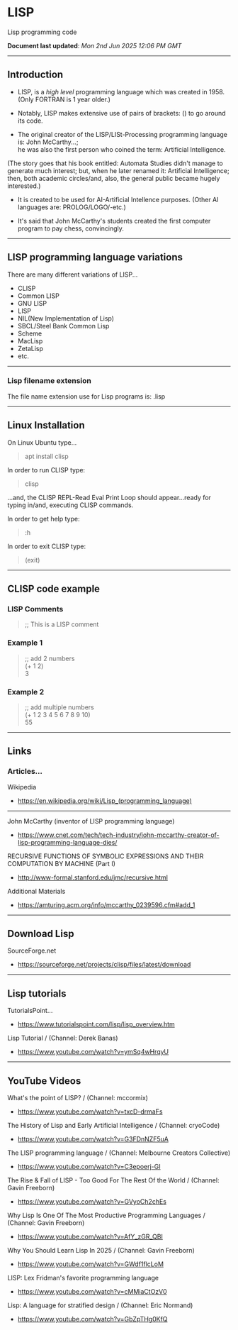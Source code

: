 # LISP 
Lisp programming code  

**Document last updated**: *Mon 2nd Jun 2025 12:06 PM GMT*  

-----

## Introduction

- LISP, is a *high level* programming language which was created in 1958. (Only FORTRAN is 1 year older.)   

- Notably, LISP makes extensive use of pairs of brackets: () to go around its code.   

- The original creator of the LISP/LISt-Processing programming language is: John McCarthy...;   
he was also the first person who coined the term: Artificial Intelligence.   

(The story goes that his book entitled: Automata Studies didn't manage to generate much interest; but, when he later renamed it: Artificial Intelligence; then, both academic circles/and, also, the general public became hugely interested.)  

- It is created to be used for AI-Artificial Intellence purposes.  (Other AI languages are: PROLOG/LOGO/-etc.)    

- It's said that John McCarthy's students created the first computer program to pay chess, convincingly.  

-----

## LISP programming language variations

There are many different variations of LISP...

- CLISP  
- Common LISP   
- GNU LISP  
- LISP  
- NIL(New Implementation of Lisp)  
- SBCL/Steel Bank Common Lisp  
- Scheme  
- MacLisp  
- ZetaLisp  
- etc.  

-----

### Lisp filename extension

The file name extension use for Lisp programs is: .lisp

-----

## Linux Installation  

On Linux Ubuntu type...  

> apt install clisp    

In order to run CLISP type:  

> clisp  

...and, the CLISP REPL-Read Eval Print Loop should appear...ready for typing in/and, executing CLISP commands.  

In order to get help type:  

> :h

In order to exit CLISP type:   

> (exit)  

-----


## CLISP code example  

### LISP Comments

> ;; This is a LISP comment  

### Example 1  

> ;; add 2 numbers  
> (+ 1 2)  
> 3

### Example 2  

> ;; add multiple numbers  
> (+ 1 2 3 4 5 6 7 8 9 10)  
> 55  

-----

## Links

### Articles...

Wikipedia  
- https://en.wikipedia.org/wiki/Lisp_(programming_language)  

-----  

John McCarthy (inventor of LISP programming language)  
- https://www.cnet.com/tech/tech-industry/john-mccarthy-creator-of-lisp-programming-language-dies/  

RECURSIVE FUNCTIONS OF SYMBOLIC EXPRESSIONS AND THEIR COMPUTATION BY MACHINE (Part I)  
- http://www-formal.stanford.edu/jmc/recursive.html  

Additional Materials  
- https://amturing.acm.org/info/mccarthy_0239596.cfm#add_1  
 
-----  

## Download Lisp

SourceForge.net  
- https://sourceforge.net/projects/clisp/files/latest/download  

-----

## Lisp tutorials

TutorialsPoint...  
- https://www.tutorialspoint.com/lisp/lisp_overview.htm

Lisp Tutorial / (Channel: Derek Banas)  
- https://www.youtube.com/watch?v=ymSq4wHrqyU  

-----

## YouTube Videos  

What's the point of LISP? / (Channel: mccormix)  
- https://www.youtube.com/watch?v=txcD-drmaFs

The History of Lisp and Early Artificial Intelligence / (Channel: cryoCode)    
- https://www.youtube.com/watch?v=G3FDnNZF5uA

The LISP programming language / (Channel: Melbourne Creators Collective)  
- https://www.youtube.com/watch?v=C3epoerj-GI  

The Rise & Fall of LISP - Too Good For The Rest Of the World / (Channel: Gavin Freeborn)  
- https://www.youtube.com/watch?v=GVyoCh2chEs  

Why Lisp Is One Of The Most Productive Programming Languages / (Channel: Gavin Freeborn)  
- https://www.youtube.com/watch?v=AfY_zGR_QBI  

Why You Should Learn Lisp In 2025 / (Channel: Gavin Freeborn)  
- https://www.youtube.com/watch?v=GWdf1flcLoM  

LISP: Lex Fridman's favorite programming language  
- https://www.youtube.com/watch?v=cMMiaCtOzV0  

Lisp: A language for stratified design / (Channel: Eric Normand)    
- https://www.youtube.com/watch?v=GbZpTHg0KfQ  

   
  
